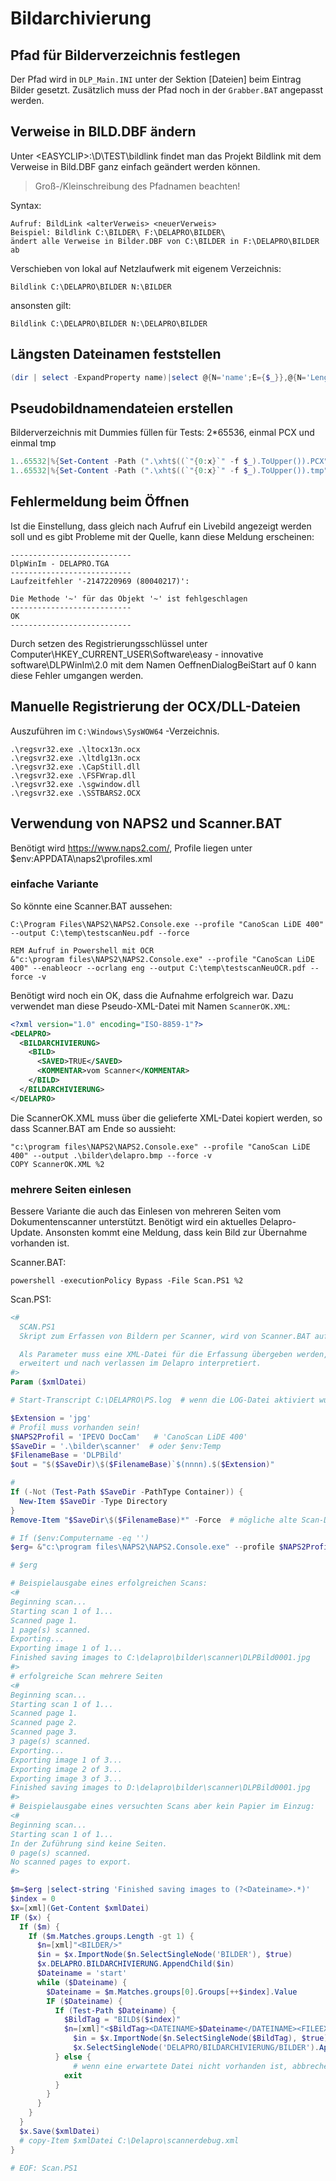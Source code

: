# Bildarchivierung

## Pfad für Bilderverzeichnis festlegen

Der Pfad wird in <Code>DLP_Main.INI</Code> unter der Sektion \[Dateien\] beim Eintrag Bilder gesetzt. Zusätzlich muss der Pfad noch in der <Code>Grabber.BAT</Code> angepasst werden.

## Verweise in BILD.DBF ändern

Unter \<EASYCLIP\>:\D\TEST\bildlink findet man das Projekt Bildlink mit dem Verweise in Bild.DBF ganz einfach geändert werden können.

> Groß-/Kleinschreibung des Pfadnamen beachten!

Syntax:
```CMD
Aufruf: BildLink <alterVerweis> <neuerVerweis>
Beispiel: Bildlink C:\BILDER\ F:\DELAPRO\BILDER\
ändert alle Verweise in Bilder.DBF von C:\BILDER in F:\DELAPRO\BILDER ab
```

Verschieben von lokal auf Netzlaufwerk mit eigenem Verzeichnis:

<Code>Bildlink C:\DELAPRO\BILDER N:\BILDER</Code>

ansonsten gilt:

<Code>Bildlink C:\DELAPRO\BILDER N:\DELAPRO\BILDER</Code>

## Längsten Dateinamen feststellen

```Powershell
(dir | select -ExpandProperty name)|select @{N='name';E={$_}},@{N='Length';E={$_.length}}|Sort length | select -Last 5
```

## Pseudobildnamendateien erstellen

Bilderverzeichnis mit Dummies füllen für Tests:
2\*65536, einmal PCX und einmal tmp
```Powershell
1..65532|%{Set-Content -Path (".\xht$((`"{0:x}`" -f $_).ToUpper()).PCX") -Value "$_"}
1..65532|%{Set-Content -Path (".\xht$((`"{0:x}`" -f $_).ToUpper()).tmp") -Value "$_"}
``` 

## Fehlermeldung beim Öffnen

Ist die Einstellung, dass gleich nach Aufruf ein Livebild angezeigt werden soll und es gibt Probleme mit der Quelle, kann diese Meldung erscheinen:

```
---------------------------
DlpWinIm - DELAPRO.TGA
---------------------------
Laufzeitfehler '-2147220969 (80040217)':

Die Methode '~' für das Objekt '~' ist fehlgeschlagen
---------------------------
OK   
---------------------------
```

Durch setzen des Registrierungsschlüssel unter Computer\HKEY_CURRENT_USER\Software\easy - innovative software\DLPWinIm\2.0 mit dem Namen OeffnenDialogBeiStart auf 0 kann diese Fehler umgangen werden.

## Manuelle Registrierung der OCX/DLL-Dateien

Auszuführen im <Code>C:\Windows\SysWOW64</Code> -Verzeichnis.
```
.\regsvr32.exe .\ltocx13n.ocx
.\regsvr32.exe .\ltdlg13n.ocx
.\regsvr32.exe .\CapStill.dll
.\regsvr32.exe .\FSFWrap.dll
.\regsvr32.exe .\sgwindow.dll
.\regsvr32.exe .\SSTBARS2.OCX
```

## Verwendung von NAPS2 und Scanner.BAT

Benötigt wird https://www.naps2.com/, Profile liegen unter $env:APPDATA\naps2\profiles.xml

### einfache Variante

So könnte eine Scanner.BAT aussehen:
```
C:\Program Files\NAPS2\NAPS2.Console.exe --profile "CanoScan LiDE 400" --output C:\temp\testscanNeu.pdf --force

REM Aufruf in Powershell mit OCR
&"c:\program files\NAPS2\NAPS2.Console.exe" --profile "CanoScan LiDE 400" --enableocr --ocrlang eng --output C:\temp\testscanNeuOCR.pdf --force -v
```

Benötigt wird noch ein OK, dass die Aufnahme erfolgreich war. Dazu verwendet man diese Pseudo-XML-Datei mit Namen <Code>ScannerOK.XML</Code>:

```XML
<?xml version="1.0" encoding="ISO-8859-1"?>
<DELAPRO>
  <BILDARCHIVIERUNG>
    <BILD>
      <SAVED>TRUE</SAVED>
      <KOMMENTAR>vom Scanner</KOMMENTAR>
    </BILD>
  </BILDARCHIVIERUNG>
</DELAPRO>
```

Die ScannerOK.XML muss über die gelieferte XML-Datei kopiert werden, so dass Scanner.BAT am Ende so aussieht:
```
"c:\program files\NAPS2\NAPS2.Console.exe" --profile "CanoScan LiDE 400" --output .\bilder\delapro.bmp --force -v
COPY ScannerOK.XML %2
```

### mehrere Seiten einlesen

Bessere Variante die auch das Einlesen von mehreren Seiten vom Dokumentenscanner unterstützt. Benötigt wird ein aktuelles Delapro-Update. Ansonsten kommt eine Meldung, dass kein Bild zur Übernahme vorhanden ist.

Scanner.BAT:
```
powershell -executionPolicy Bypass -File Scan.PS1 %2
```

Scan.PS1:
```Powershell
<#
  SCAN.PS1
  Skript zum Erfassen von Bildern per Scanner, wird von Scanner.BAT aufgerufen

  Als Parameter muss eine XML-Datei für die Erfassung übergeben werden, diese XML-Datei wird auch mit den erfassten Bildern
  erweitert und nach verlassen im Delapro interpretiert.
#>
Param ($xmlDatei)

# Start-Transcript C:\DELAPRO\PS.log  # wenn die LOG-Datei aktiviert wurde aber nicht existiert dann gibt es einen Syntaxfehler im Skript!

$Extension = 'jpg'
# Profil muss vorhanden sein!
$NAPS2Profil = 'IPEVO DocCam'   # 'CanoScan LiDE 400'
$SaveDir = '.\bilder\scanner'  # oder $env:Temp
$FilenameBase = 'DLPBild'
$out = "$($SaveDir)\$($FilenameBase)`$(nnnn).$($Extension)"

#
If (-Not (Test-Path $SaveDir -PathType Container)) {
  New-Item $SaveDir -Type Directory
}
Remove-Item "$SaveDir\$($FilenameBase)*" -Force  # mögliche alte Scan-Dateien entfernen

# If ($env:Computername -eq '')
$erg= &"c:\program files\NAPS2\NAPS2.Console.exe" --profile $NAPS2Profil --splitscans --output $out --force -v

# $erg

# Beispielausgabe eines erfolgreichen Scans:
<#
Beginning scan...
Starting scan 1 of 1...
Scanned page 1.
1 page(s) scanned.
Exporting...
Exporting image 1 of 1...
Finished saving images to C:\delapro\bilder\scanner\DLPBild0001.jpg
#>
# erfolgreiche Scan mehrere Seiten
<#
Beginning scan...
Starting scan 1 of 1...
Scanned page 1.
Scanned page 2.
Scanned page 3.
3 page(s) scanned.
Exporting...
Exporting image 1 of 3...
Exporting image 2 of 3...
Exporting image 3 of 3...
Finished saving images to D:\delapro\bilder\scanner\DLPBild0001.jpg
#>
# Beispielausgabe eines versuchten Scans aber kein Papier im Einzug:
<#
Beginning scan...
Starting scan 1 of 1...
In der Zuführung sind keine Seiten.
0 page(s) scanned.
No scanned pages to export.
#>

$m=$erg |select-string 'Finished saving images to (?<Dateiname>.*)'
$index = 0
$x=[xml](Get-Content $xmlDatei)
IF ($x) {
  If ($m) {
    If ($m.Matches.groups.Length -gt 1) {
      $n=[xml]"<BILDER/>"
      $in = $x.ImportNode($n.SelectSingleNode('BILDER'), $true)
      $x.DELAPRO.BILDARCHIVIERUNG.AppendChild($in)	
      $Dateiname = 'start'
      while ($Dateiname) {
        $Dateiname = $m.Matches.groups[0].Groups[++$index].Value
        IF ($Dateiname) {
          If (Test-Path $Dateiname) {
            $BildTag = "BILD$($index)"
            $n=[xml]"<$BildTag><DATEINAME>$Dateiname</DATEINAME><FILEEXTENSION>$Extension</FILEEXTENSION></$BildTag>"
              $in = $x.ImportNode($n.SelectSingleNode($BildTag), $true)
              $x.SelectSingleNode('DELAPRO/BILDARCHIVIERUNG/BILDER').AppendChild($in)
          } else {
              # wenn eine erwartete Datei nicht vorhanden ist, abbrechen
            exit
          }
        }
      }
    }
  }
  $x.Save($xmlDatei)
  # copy-Item $xmlDatei C:\Delapro\scannerdebug.xml
}

# EOF: Scan.PS1
``` 
